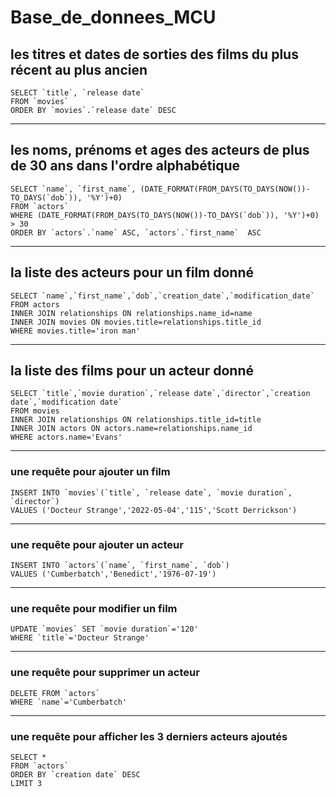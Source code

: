 # Base_de_donnees_MCU

## les titres et dates de sorties des films du plus récent au plus ancien

````
SELECT `title`, `release date` 
FROM `movies` 
ORDER BY `movies`.`release date` DESC
````

-------------------------------------------------------------------------------------
## les noms, prénoms et ages des acteurs de plus de 30 ans dans l'ordre alphabétique
````
SELECT `name`, `first_name`, (DATE_FORMAT(FROM_DAYS(TO_DAYS(NOW())-TO_DAYS(`dob`)), '%Y')+0) 
FROM `actors` 
WHERE (DATE_FORMAT(FROM_DAYS(TO_DAYS(NOW())-TO_DAYS(`dob`)), '%Y')+0) > 30  
ORDER BY `actors`.`name` ASC, `actors`.`first_name`  ASC
````

-------------------------------------------------------------------------------------
## la liste des acteurs pour un film donné
````
SELECT `name`,`first_name`,`dob`,`creation_date`,`modification_date`
FROM actors
INNER JOIN relationships ON relationships.name_id=name
INNER JOIN movies ON movies.title=relationships.title_id
WHERE movies.title='iron man'
````

-------------------------------------------------------------------------------------
## la liste des films pour un acteur donné
````
SELECT `title`,`movie duration`,`release date`,`director`,`creation date`,`modification date`
FROM movies
INNER JOIN relationships ON relationships.title_id=title
INNER JOIN actors ON actors.name=relationships.name_id
WHERE actors.name='Evans'
````

-------------------------------------------------------------------------------------
### une requête pour ajouter un film

````
INSERT INTO `movies`(`title`, `release date`, `movie duration`, `director`) 
VALUES ('Docteur Strange','2022-05-04','115','Scott Derrickson')
````
------------------------------------------------------------------------------------

### une requête pour ajouter un acteur
````
INSERT INTO `actors`(`name`, `first_name`, `dob`) 
VALUES ('Cumberbatch','Benedict','1976-07-19')
````
------------------------------------------------------------------------------------

### une requête pour modifier un film
````
UPDATE `movies` SET `movie duration`='120' 
WHERE `title`='Docteur Strange'
````
-------------------------------------------------------------------------------------

### une requête pour supprimer un acteur
````
DELETE FROM `actors` 
WHERE `name`='Cumberbatch'
````
------------------------------------------------------------------------------------

### une requête pour afficher les 3 derniers acteurs ajoutés
````
SELECT * 
FROM `actors` 
ORDER BY `creation date` DESC 
LIMIT 3
````
